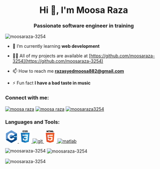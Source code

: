 <h1 align="center">Hi 👋, I'm Moosa Raza</h1>
<h3 align="center">Passionate software engineer in training</h3>

<p align="left"> <img src="https://komarev.com/ghpvc/?username=moosaraza-3254&label=Profile%20views&color=0e75b6&style=flat" alt="moosaraza-3254" /> </p>

- 🌱 I’m currently learning **web development**

- 👨‍💻 All of my projects are available at [https://github.com/moosaraza-3254](https://github.com/moosaraza-3254)

- 📫 How to reach me **razasyedmoosa882@gmail.com**

- ⚡ Fun fact **I have a bad taste in music**

<h3 align="left">Connect with me:</h3>
<p align="left">
<a href="https://linkedin.com/in/moosa raza" target="blank"><img align="center" src="https://raw.githubusercontent.com/rahuldkjain/github-profile-readme-generator/master/src/images/icons/Social/linked-in-alt.svg" alt="moosa raza" height="30" width="40" /></a>
<a href="https://fb.com/moosa raza" target="blank"><img align="center" src="https://raw.githubusercontent.com/rahuldkjain/github-profile-readme-generator/master/src/images/icons/Social/facebook.svg" alt="moosa raza" height="30" width="40" /></a>
<a href="https://instagram.com/moosaraza3254" target="blank"><img align="center" src="https://raw.githubusercontent.com/rahuldkjain/github-profile-readme-generator/master/src/images/icons/Social/instagram.svg" alt="moosaraza3254" height="30" width="40" /></a>
</p>

<h3 align="left">Languages and Tools:</h3>
<p align="left"> <a href="https://www.w3schools.com/cpp/" target="_blank" rel="noreferrer"> <img src="https://raw.githubusercontent.com/devicons/devicon/master/icons/cplusplus/cplusplus-original.svg" alt="cplusplus" width="40" height="40"/> </a> <a href="https://www.w3schools.com/css/" target="_blank" rel="noreferrer"> <img src="https://raw.githubusercontent.com/devicons/devicon/master/icons/css3/css3-original-wordmark.svg" alt="css3" width="40" height="40"/> </a> <a href="https://git-scm.com/" target="_blank" rel="noreferrer"> <img src="https://www.vectorlogo.zone/logos/git-scm/git-scm-icon.svg" alt="git" width="40" height="40"/> </a> <a href="https://www.w3.org/html/" target="_blank" rel="noreferrer"> <img src="https://raw.githubusercontent.com/devicons/devicon/master/icons/html5/html5-original-wordmark.svg" alt="html5" width="40" height="40"/> </a> <a href="https://www.mathworks.com/" target="_blank" rel="noreferrer"> <img src="https://upload.wikimedia.org/wikipedia/commons/2/21/Matlab_Logo.png" alt="matlab" width="40" height="40"/> </a> </p>

<p><img align="left" src="https://github-readme-stats.vercel.app/api/top-langs?username=moosaraza-3254&show_icons=true&locale=en&layout=compact" alt="moosaraza-3254" /></p>

<p>&nbsp;<img align="center" src="https://github-readme-stats.vercel.app/api?username=moosaraza-3254&show_icons=true&locale=en" alt="moosaraza-3254" /></p>

<p><img align="center" src="https://github-readme-streak-stats.herokuapp.com/?user=moosaraza-3254&" alt="moosaraza-3254" /></p>


